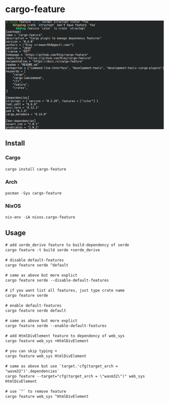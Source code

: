 # cargo-feature

![preview](https://github.com/Riey/cargo-feature/blob/master/preview.png)

## Install

### Cargo

`cargo install cargo-feature`

### Arch

`pacman -Syu cargo-feature`

### NixOS

`nix-env -iA nixos.cargo-feature`

## Usage

```
# add serde_derive feature to build-dependency of serde
cargo feature -t build serde +serde_derive

# disable default-features
cargo feature serde ^default

# same as above but more explict
cargo feature serde --disable-default-features

# if you want list all features, just type crate name
cargo feature serde

# enable default-features
cargo feature serde default

# same as above but more explict
cargo feature serde --enable-default-features

# add HtmlDivElement feature to dependency of web_sys 
cargo feature web_sys +HtmlDivElement

# you can skip typing +
cargo feature web_sys HtmlDivElement

# same as above but use `target.'cfg(target_arch = "wasm32")'.dependencies`
cargo feature --target="cfg(target_arch = \"wasm32\")" web_sys HtmlDivElement

# use `^` to remove feature
cargo feature web_sys ^HtmlDivElement
```
